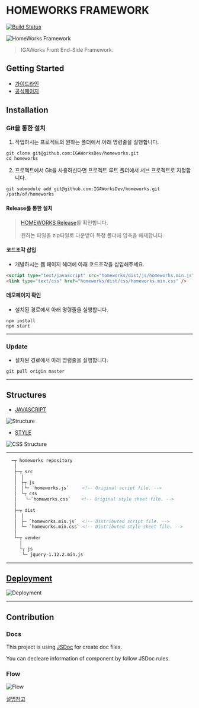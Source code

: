 # HOMEWORKS FRAMEWORK

[![Build Status](https://travis-ci.com/IGAWorksDev/homeworks.svg?token=x98k8HzDc3zdfP6gvssV&branch=master)](https://travis-ci.com/IGAWorksDev/homeworks)

![HomeWorks Framework](https://s3.ap-northeast-2.amazonaws.com/homeworks.igaworks.com/main/src/images/homeworks.png)

> IGAWorks Front End-Side Framework.

## Getting Started

- [가이드라인](https://kennethanceyer.gitbooks.io/homeworks-framework-wiki/content/index.html)
- [공식페이지](http://homeworks.igaworks.com/main/docs/index.html)

## Installation

### Git을 통한 설치

1. 작업하시는 프로젝트의 원하는 폴더에서 아래 명령줄을 실행합니다.

 ```shell
git clone git@github.com:IGAWorksDev/homeworks.git
cd homeworks
```

2. 프로젝트에서 Git을 사용하신다면 프로젝트 루트 폴더에서 서브 프로젝트로 지정합니다.

 ```shell
git submodule add git@github.com:IGAWorksDev/homeworks.git /path/of/homeworks
```

#### Release를 통한 설치

> [HOMEWORKS Release](https://github.com/IGAWorksDev/homeworks/releases)를 확인합니다.
>
> 원하는 파일을 zip파일로 다운받아 특정 폴더에 압축을 해제합니다.

#### 코드조각 삽입

- 개발하시는 웹 페이지 헤더에 아래 코드조각을 삽입해주세요.

```html
<script type="text/javascript" src="homeworks/dist/js/homeworks.min.js"></script>
<link type="text/css" href="homeworks/dist/css/homeworks.min.css" />
```

#### 데모페이지 확인

- 설치된 경로에서 아래 명령줄을 실행합니다.

```shell
npm install
npm start
```

----

### Update

- 설치된 경로에서 아래 명령줄을 실행합니다.

 ```shell
git pull origin master
```

----
 
## Structures

- [JAVASCRIPT](https://kennethanceyer.gitbooks.io/homeworks-framework-wiki/content/JAVASCRIPT/)

 ![Structure](https://s3.ap-northeast-2.amazonaws.com/homeworks.igaworks.com/main/src/images/Introduction.png)
 
- [STYLE](https://kennethanceyer.gitbooks.io/homeworks-framework-wiki/content/STYLE/)

 ![CSS Structure](https://s3.ap-northeast-2.amazonaws.com/homeworks.igaworks.com/main/src/images/css_structure.png)

----

```html
  ─┬ homeworks repository
   │
   ├─┬ src
   │　│ 
   │　├┬ js
   │　│└─ `homeworks.js`     <!-- Original script file. -->
   │　└┬ css
   │　　└─`homeworks.css`    <!-- Original style sheet file. -->
   │
   ├─┬ dist
   │　│ 
   │　├─ `homeworks.min.js`  <!-- Distributed script file. -->
   │　└─ `homeworks.min.css` <!-- Distributed style sheet file. -->
   │
   └─┬ vender
     │
     └┬ js
      └─ jquery-1.12.2.min.js
```

----

## [Deployment](https://kennethanceyer.gitbooks.io/homeworks-framework-wiki/content/DEVELOPMENT/DEPLOY.html)

![Deployment](https://s3.ap-northeast-2.amazonaws.com/homeworks.igaworks.com/main/src/images/deploy.png)

----

## Contribution

### Docs
 
 This project is using [JSDoc](http://usejsdoc.org/) for create doc files.
 
 You can decleare information of component by follow JSDoc rules.
 
### Flow

 ![Flow](https://s3.ap-northeast-2.amazonaws.com/homeworks.igaworks.com/main/src/images/flow.png)
 
 [설명참고](https://kennethanceyer.gitbooks.io/homeworks-framework-wiki/content/DEVELOPMENT/FLOW.html)
